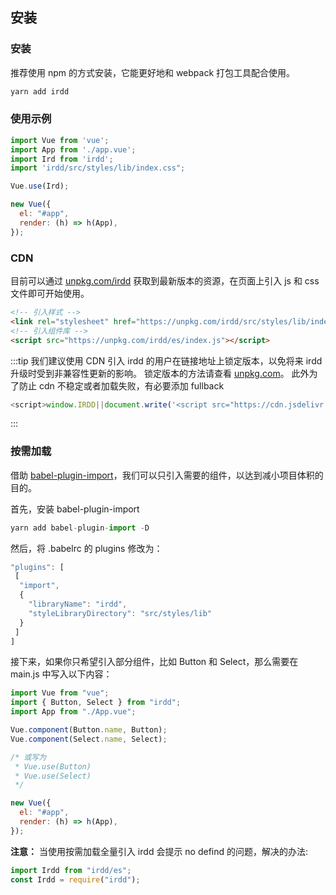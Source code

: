 ## 安装

### 安装

推荐使用 npm 的方式安装，它能更好地和 webpack 打包工具配合使用。

```js
yarn add irdd
```

### 使用示例

```js
import Vue from 'vue';
import App from './app.vue';
import Ird from 'irdd';
import 'irdd/src/styles/lib/index.css";

Vue.use(Ird);

new Vue({
  el: "#app",
  render: (h) => h(App),
});
```

### CDN

目前可以通过 [unpkg.com/irdd](https://unpkg.com/irdd/) 获取到最新版本的资源，在页面上引入 js 和 css 文件即可开始使用。

```html
<!-- 引入样式 -->
<link rel="stylesheet" href="https://unpkg.com/irdd/src/styles/lib/index.css" />
<!-- 引入组件库 -->
<script src="https://unpkg.com/irdd/es/index.js"></script>
```

:::tip
我们建议使用 CDN 引入 irdd 的用户在链接地址上锁定版本，以免将来 irdd 升级时受到非兼容性更新的影响。
锁定版本的方法请查看 [unpkg.com](https://unpkg.com/)。
此外为了防止 cdn 不稳定或者加载失败，有必要添加 fullback

```js
<script>window.IRDD||document.write('<script src="https://cdn.jsdelivr.net/gh/hzfvictory/ird-design@master/es/index.js"><\/script>')</script>
```

:::

### 按需加载

借助 [babel-plugin-import](https://github.com/ant-design/babel-plugin-import)，我们可以只引入需要的组件，以达到减小项目体积的目的。

首先，安装 babel-plugin-import

```javascript
yarn add babel-plugin-import -D
```

然后，将 .babelrc 的 plugins 修改为：

```javascript
"plugins": [
 [
  "import",
  {
    "libraryName": "irdd",
    "styleLibraryDirectory": "src/styles/lib"
  }
 ]
]
```

接下来，如果你只希望引入部分组件，比如 Button 和 Select，那么需要在 main.js 中写入以下内容：

```javascript
import Vue from "vue";
import { Button, Select } from "irdd";
import App from "./App.vue";

Vue.component(Button.name, Button);
Vue.component(Select.name, Select);

/* 或写为
 * Vue.use(Button)
 * Vue.use(Select)
 */

new Vue({
  el: "#app",
  render: (h) => h(App),
});
```

**注意：** 当使用按需加载全量引入 irdd 会提示 no defind 的问题，解决的办法:

```js
import Irdd from "irdd/es";
const Irdd = require("irdd");
```
